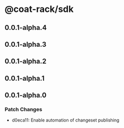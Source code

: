 # @coat-rack/sdk

## 0.0.1-alpha.4

## 0.0.1-alpha.3

## 0.0.1-alpha.2

## 0.0.1-alpha.1

## 0.0.1-alpha.0

### Patch Changes

- d0eca11: Enable automation of changeset publishing
